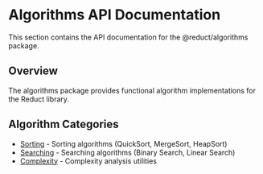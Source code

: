 # Algorithms API Documentation

This section contains the API documentation for the @reduct/algorithms package.

## Overview

The algorithms package provides functional algorithm implementations for the Reduct library.

## Algorithm Categories

- [Sorting](./sorting.md) - Sorting algorithms (QuickSort, MergeSort, HeapSort)
- [Searching](./searching.md) - Searching algorithms (Binary Search, Linear Search)
- [Complexity](./complexity.md) - Complexity analysis utilities
